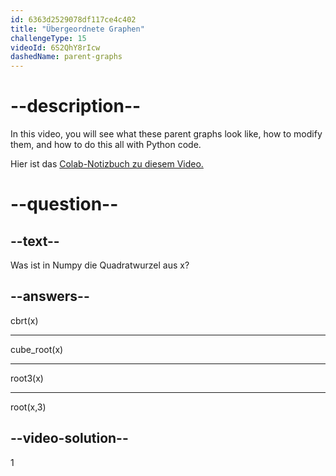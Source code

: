 ```yaml
---
id: 6363d2529078df117ce4c402
title: "Übergeordnete Graphen"
challengeType: 15
videoId: 6S2QhY8rIcw
dashedName: parent-graphs
---
```


# --description--

In this video, you will see what these parent graphs look like, how to modify them, and how to do this all with Python code.

Hier ist das <a href="https://colab.research.google.com/drive/1uwKuaHCC2WCUFKmXW-5NqWUlEP9ak7Pz?usp=sharing" target="_blank" rel="noopener noreferrer nofollow">Colab-Notizbuch zu diesem Video.</a>

# --question--

## --text--

Was ist in Numpy die Quadratwurzel aus x?

## --answers--

cbrt(x)

---

cube_root(x)

---

root3(x)

---

root(x,3)

## --video-solution--

1
